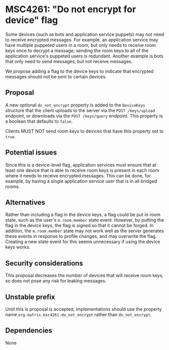# MSC4261: "Do not encrypt for device" flag

Some devices (such as bots and application service puppets) may not need to
receive encrypted messages.  For example, an application service may have
multiple puppeted users in a room, but only needs to receive room keys once to
decrypt a message; sending the room keys to all of the application service's
puppeted users is redundant.  Another example is bots that only need to send
messages, but not receive messages.

We propose adding a flag to the device keys to indicate that encrypted messages
should not be sent to certain devices.

## Proposal

A new optional `do_not_encrypt` property is added to the `DeviceKeys` structure
that the client uploads to the server via the `POST /keys/upload` endpoint, or
downloads via the `POST /keys/query` endpoint.  This property is a boolean that
defaults to `false`.

Clients MUST NOT send room keys to devices that have this property set to `true`.

## Potential issues

Since this is a device-level flag, application services must ensure that at
least one device that is able to receive room keys is present in each room where
it needs to receive encrypted messages.  This can be done, for example, by
having a single application service user that is in all bridged rooms.

## Alternatives

Rather than including a flag in the device keys, a flag could be put in room
state, such as the user's `m.room.member` state event.  However, by putting the
flag in the device keys, the flag is signed so that it cannot be forged.  In
addition, the `m.room.member` state may not work well as the server generates
these events in response to profile changes, and may overwrite the flag.
Creating a new state event for this seems unnecessary if using the device keys
works.

## Security considerations

This proposal decreases the number of devices that will receive room keys, so
does not pose any risk for leaking messages.

## Unstable prefix

Until this is proposal is accepted, implementations should use the property name
`org.matrix.msc4261.do_not_encrypt` rather than `do_not_encrypt`.

## Dependencies

None
